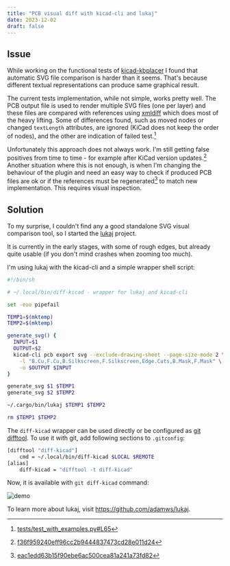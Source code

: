 ```yaml
---
title: "PCB visual diff with kicad-cli and lukaj"
date: 2023-12-02
draft: false
---
```


## Issue

While working on the functional tests of [kicad-kbplacer](https://github.com/adamws/kicad-kbplacer)
I found that automatic SVG file comparison is harder than it seems.
That's because different textual representations can produce same graphical result.

The current tests implementation, while not simple, works pretty well.
The PCB output file is used to render multiple SVG files (one per layer) and
these files are compared with references using [xmldiff](https://pypi.org/project/xmldiff/)
which does most of the heavy lifting. Some of differences found, such as moved nodes
or changed `textLength` attributes, are ignored (KiCad does not keep the order of nodes),
and the other are indication of failed test.[^1]

Unfortunately this approach does not always work.
I'm still getting false positives from time to time - for example
after KiCad version updates.[^2] Another situation where this is not enough, is when
I'm changing the behaviour of the plugin and need an easy way to check if produced PCB
files are ok or if the references must be regenerated[^3] to match new implementation.
This requires visual inspection.

## Solution

To my surprise, I couldn't find any a good standalone SVG visual comparison tool,
so I started the [lukaj](https://github.com/adamws/lukaj) project.

It is currently in the early stages, with some of rough edges, but already quite usable
(if you don't mind crashes when zooming too much).

I'm using lukaj with the kicad-cli and a simple wrapper shell script:

```sh
#!/bin/sh

# ~/.local/bin/diff-kicad - wrapper for lukaj and kicad-cli

set -euo pipefail

TEMP1=$(mktemp)
TEMP2=$(mktemp)

generate_svg() {
  INPUT=$1
  OUTPUT=$2
  kicad-cli pcb export svg --exclude-drawing-sheet --page-size-mode 2 \
    -l "B.Cu,F.Cu,B.Silkscreen,F.Silkscreen,Edge.Cuts,B.Mask,F.Mask" \
    -o $OUTPUT $INPUT
}

generate_svg $1 $TEMP1
generate_svg $2 $TEMP2

~/.cargo/bin/lukaj $TEMP1 $TEMP2

rm $TEMP1 $TEMP2
```

The `diff-kicad` wrapper can be used directly or be configured
as [git difftool](https://git-scm.com/docs/git-difftool).
To use it with git, add following sections to `.gitconfig`:

```bash
[difftool "diff-kicad"]
    cmd = ~/.local/bin/diff-kicad $LOCAL $REMOTE
[alias]
    diff-kicad = "difftool -t diff-kicad"
```

Now, it is available with `git diff-kicad` command:

![demo](/img/0002/demo.gif)

To learn more about lukaj, visit https://github.com/adamws/lukaj.

[^1]: [tests/test_with_examples.py#L65](https://github.com/adamws/kicad-kbplacer/blob/5857181ff7af8b3f40f596f997a100cc83e31e57/tests/test_with_examples.py#L65)
[^2]: [f36f959240eff96cc2b9444837473cd28e011d24](https://github.com/adamws/kicad-kbplacer/commit/f36f959240eff96cc2b9444837473cd28e011d24)
[^3]: [eac1edd63b15f90ebe6ac500cea81a241a73fd82](https://github.com/adamws/kicad-kbplacer/commit/eac1edd63b15f90ebe6ac500cea81a241a73fd82)
